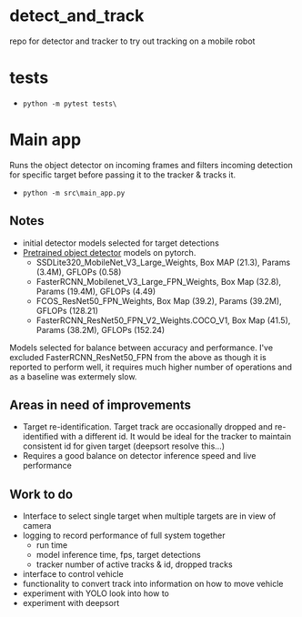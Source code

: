 # detect_and_track
repo for detector and tracker to try out tracking on a mobile robot

# tests
- `python -m pytest tests\`

# Main app
Runs the object detector on incoming frames and filters incoming detection for specific target before passing it to the tracker & tracks it.
- `python -m src\main_app.py`


## Notes
- initial detector models selected for target detections
- [Pretrained object detector](https://pytorch.org/vision/stable/models.html#object-detection-instance-segmentation-and-person-keypoint-detection) models on pytorch.
  - SSDLite320_MobileNet_V3_Large_Weights, Box MAP (21.3), Params (3.4M), GFLOPs (0.58)
  - FasterRCNN_Mobilenet_V3_Large_FPN_Weights, Box Map (32.8), Params (19.4M), GFLOPs (4.49)
  - FCOS_ResNet50_FPN_Weights, Box Map (39.2), Params (39.2M), GFLOPs (128.21)
  - FasterRCNN_ResNet50_FPN_V2_Weights.COCO_V1, Box Map (41.5), Params (38.2M), GFLOPs (152.24)


Models selected for balance between accuracy and performance. I've excluded FasterRCNN_ResNet50_FPN from the above as though it is reported to perform well, it requires much higher number of operations and as a baseline was extermely slow.

## Areas in need of improvements
- Target re-identification. Target track are occasionally dropped and re-identified with a different id. It would be ideal for the tracker to maintain consistent id for given target (deepsort resolve this...) 
- Requires a good balance on detector inference speed and live performance

## Work to do
- Interface to select single target when multiple targets are in view of camera
- logging to record performance of full system together
  - run time
  - model inference time, fps, target detections
  - tracker number of active tracks & id, dropped tracks
- interface to control vehicle
- functionality to convert track into information on how to move vehicle
- experiment with YOLO look into how to 
- experiment with deepsort
